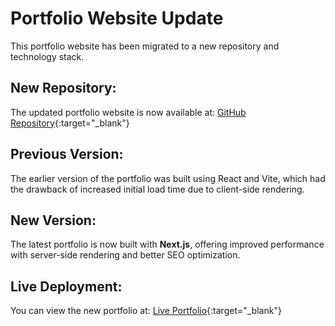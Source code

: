 # Portfolio Website Update

This portfolio website has been migrated to a new repository and technology stack.

## New Repository:
The updated portfolio website is now available at:
[GitHub Repository](https://github.com/harshk49/portfolio-website){:target="_blank"}

## Previous Version:
The earlier version of the portfolio was built using React and Vite, which had the drawback of increased initial load time due to client-side rendering.

## New Version:
The latest portfolio is now built with **Next.js**, offering improved performance with server-side rendering and better SEO optimization.

## Live Deployment:
You can view the new portfolio at:
[Live Portfolio](https://harshkardile-two.vercel.app/){:target="_blank"}


